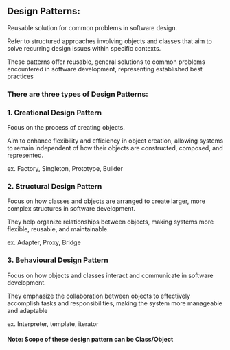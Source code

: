 ## Design Patterns:
Reusable solution for common problems in software design.

Refer to structured approaches involving objects and classes that aim to solve recurring design issues within specific contexts.

These patterns offer reusable, general solutions to common problems encountered in software development, representing established best practices

### There are three types of Design Patterns:

### 1. Creational Design Pattern
Focus on the process of creating objects. 

Aim to enhance flexibility and efficiency in object creation, allowing systems to remain independent of how their objects are constructed, composed, and represented.

ex. Factory, Singleton, Prototype, Builder

### 2. Structural Design Pattern
Focus on how classes and objects are arranged to create larger, more complex structures in software development. 

They help organize relationships between objects, making systems more flexible, reusable, and maintainable.

ex. Adapter, Proxy, Bridge

### 3. Behavioural Design Pattern
Focus on how objects and classes interact and communicate in software development. 

They emphasize the collaboration between objects to effectively accomplish tasks and responsibilities, making the system more manageable and adaptable

ex. Interpreter, template, iterator

#### Note: Scope of these design pattern can be Class/Object
